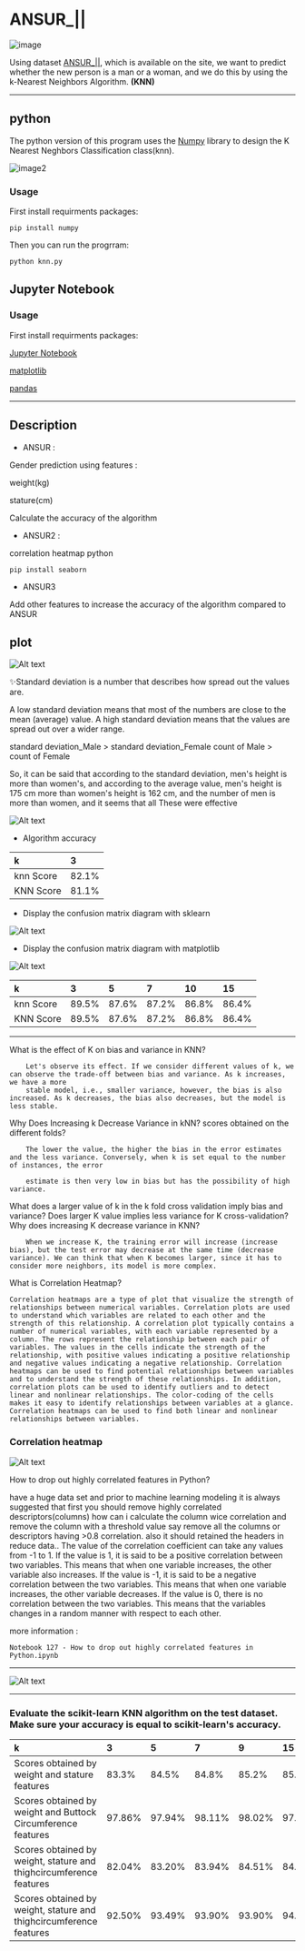 # ANSUR_||


![image](download.png)



Using dataset [ANSUR_||](https://www.kaggle.com/datasets/seshadrikolluri/ansur-ii), which is available on the site, we want to predict whether the new person is a man or a woman, and we do this by using the k-Nearest Neighbors Algorithm.
**(KNN)**


---
## python

The python version of this program uses the [Numpy](https://numpy.org/doc/stable/user/absolute_beginners.html) library to design the K Nearest Neghbors Classification class(knn).

![image2](images.png)


### Usage 
First install requirments packages:
~~~
pip install numpy
~~~

Then you can run the progrram:
~~~
python knn.py
~~~

## Jupyter Notebook


### Usage 
First install requirments packages:

[Jupyter Notebook](https://www.geeksforgeeks.org/install-python-package-using-jupyter-notebook/)

[matplotlib](https://matplotlib.org/stable/users/installing/index.html)

[pandas](https://pandas.pydata.org/docs/getting_started/install.html)

---

## Description

- ANSUR :

Gender prediction using features :

weight(kg)

stature(cm)

Calculate the accuracy of the algorithm

- ANSUR2 :

correlation heatmap python

~~~
pip install seaborn
~~~

- ANSUR3

Add other features to increase the accuracy of the algorithm compared to ANSUR

## plot

![Alt text](image.png)

✨Standard deviation is a number that describes how spread out the values are.

A low standard deviation means that most of the numbers are close to the mean (average) value.
A high standard deviation means that the values are spread out over a wider range.

standard deviation_Male > standard deviation_Female
count of Male > count of Female

So, it can be said that according to the standard deviation, men's height is more than women's, and according to the average value, men's height is 175 cm more than women's height is 162 cm, and the number of men is more than women, and it seems that all These were effective

![Alt text](image-1.png)




- Algorithm accuracy

| k      | 3      | 
| :---   | :----  |
|knn Score | 82.1%  |
|KNN Score | 81.1%  |


- Display the confusion matrix diagram with sklearn

![Alt text](image-2.png)




- Display the confusion matrix diagram with matplotlib


![Alt text](image-3.png)




| k       | 3       | 5       | 7       | 10       | 15       |
| :---    | :----   | :----   | :----   |  :----   | :----    |
|knn Score| 89.5%   | 87.6%   | 87.2%   | 86.8%    | 86.4%    |
|KNN Score| 89.5%   | 87.6%   | 87.2%   | 86.8%    | 86.4%    |

---


What is the effect of K on bias and variance in KNN?
            
        Let's observe its effect. If we consider different values of k, we can observe the trade-off between bias and variance. As k increases, we have a more 
        stable model, i.e., smaller variance, however, the bias is also increased. As k decreases, the bias also decreases, but the model is less stable.

Why Does Increasing k Decrease Variance in kNN?
scores obtained on the different folds?
       
        The lower the value, the higher the bias in the error estimates and the less variance. Conversely, when k is set equal to the number of instances, the error 
        
        estimate is then very low in bias but has the possibility of high variance.

What does a larger value of k in the k fold cross validation imply bias and variance?
Does larger K value implies less variance for K cross-validation?
Why does increasing K decrease variance in KNN?

        When we increase K, the training error will increase (increase bias), but the test error may decrease at the same time (decrease variance). We can think that when K becomes larger, since it has to consider more neighbors, its model is more complex.

What is Correlation Heatmap?


    Correlation heatmaps are a type of plot that visualize the strength of relationships between numerical variables. Correlation plots are used to understand which variables are related to each other and the strength of this relationship. A correlation plot typically contains a number of numerical variables, with each variable represented by a column. The rows represent the relationship between each pair of variables. The values in the cells indicate the strength of the relationship, with positive values indicating a positive relationship and negative values indicating a negative relationship. Correlation heatmaps can be used to find potential relationships between variables and to understand the strength of these relationships. In addition, correlation plots can be used to identify outliers and to detect linear and nonlinear relationships. The color-coding of the cells makes it easy to identify relationships between variables at a glance. Correlation heatmaps can be used to find both linear and nonlinear relationships between variables.


### Correlation heatmap

![Alt text](image-4.png)


How to drop out highly correlated features in Python?



have a huge data set and prior to machine learning modeling it is always suggested that first you should remove highly correlated descriptors(columns) how can i calculate the column wice correlation and remove the column with a threshold value say remove all the columns or descriptors having >0.8 correlation. also it should retained the headers in reduce data..
The value of the correlation coefficient can take any values from -1 to 1.
If the value is 1, it is said to be a positive correlation between two variables. This means that when one variable increases, the other variable also increases.
If the value is -1, it is said to be a negative correlation between the two variables. This means that when one variable increases, the other variable decreases.
If the value is 0, there is no correlation between the two variables. This means that the variables changes in a random manner with respect to each other.

more information :

~~~
Notebook 127 - How to drop out highly correlated features in Python.ipynb
~~~
----

![Alt text](correlation_scatter.png.png)

---

### Evaluate the scikit-learn KNN algorithm on the test dataset. Make sure your accuracy is equal to scikit-learn's accuracy.




| k                                                                      | 3      | 5      | 7      | 9     | 15      |
| :---                                                                   | :----  | :----  | :----  | :----   | :----   |
| Scores obtained by weight and stature features                         | 83.3%  | 84.5%  | 84.8%  | 85.2%   | 85.1%   |
| Scores obtained by weight and Buttock Circumference features           | 97.86% | 97.94% | 98.11% | 98.02% | 97.86%  |
| Scores obtained by weight, stature and   thighcircumference features  | 82.04% |  83.20% | 83.94% | 84.51%  |  84.51%  |
| Scores obtained by weight, stature and   thighcircumference features  | 92.50% |  93.49% | 93.90% | 93.90%  |  94.07%  |


